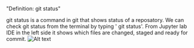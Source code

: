 "Definition: git status"

git status is a command in git that shows status of a reposatory.  We can check git status from the terminal by typing ' git status'. From Jupyter lab IDE in the left side it shows which files are changed, staged and ready for commit.
![Alt text](image.png)